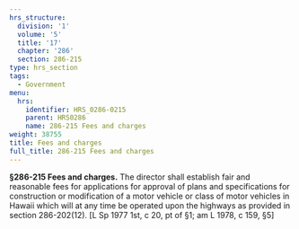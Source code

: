 ```yaml
---
hrs_structure:
  division: '1'
  volume: '5'
  title: '17'
  chapter: '286'
  section: 286-215
type: hrs_section
tags:
  - Government
menu:
  hrs:
    identifier: HRS_0286-0215
    parent: HRS0286
    name: 286-215 Fees and charges
weight: 38755
title: Fees and charges
full_title: 286-215 Fees and charges
---
```

**§286-215 Fees and charges.** The director shall establish fair and reasonable fees for applications for approval of plans and specifications for construction or modification of a motor vehicle or class of motor vehicles in Hawaii which will at any time be operated upon the highways as provided in section 286-202(12). [L Sp 1977 1st, c 20, pt of §1; am L 1978, c 159, §5]
